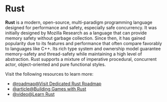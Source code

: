 # Rust

**Rust** is a modern, open-source, multi-paradigm programming language designed for performance and safety, especially safe concurrency. It was initially designed by Mozilla Research as a language that can provide memory safety without garbage collection. Since then, it has gained popularity due to its features and performance that often compare favorably to languages like C++. Its rich type system and ownership model guarantee memory-safety and thread-safety while maintaining a high level of abstraction. Rust supports a mixture of imperative procedural, concurrent actor, object-oriented and pure functional styles.

Visit the following resources to learn more:

- [@roadmap@Visit Dedicated Rust Roadmap](https://roadmap.sh/rust)
- [@article@Building Games with Rust](https://rustmeup.com/building-games-with-rust)
- [@video@Learn Rust](https://youtu.be/BpPEoZW5IiY?si=lyBbBPLXQ0HWdJNr)
